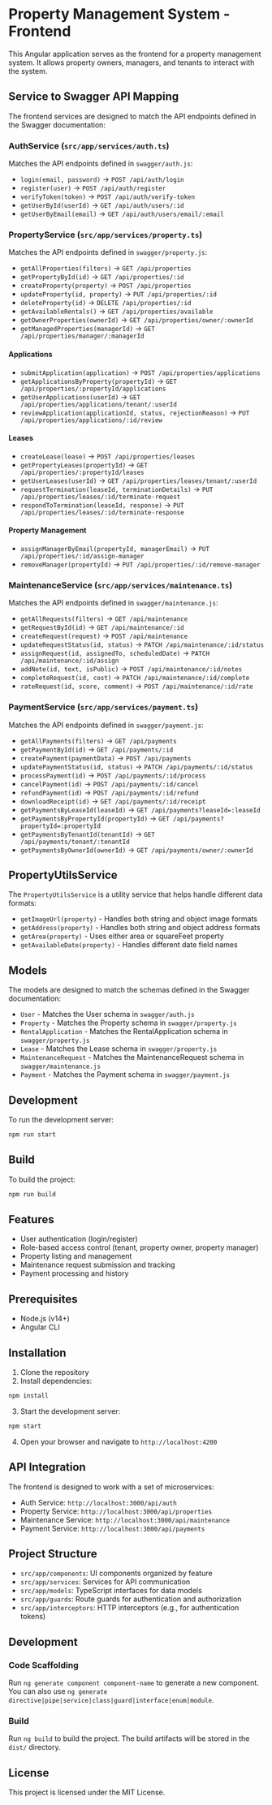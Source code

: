 # Property Management System - Frontend

This Angular application serves as the frontend for a property management system. It allows property owners, managers, and tenants to interact with the system.

## Service to Swagger API Mapping

The frontend services are designed to match the API endpoints defined in the Swagger documentation:

### AuthService (`src/app/services/auth.ts`)

Matches the API endpoints defined in `swagger/auth.js`:
- `login(email, password)` -> `POST /api/auth/login`
- `register(user)` -> `POST /api/auth/register`
- `verifyToken(token)` -> `POST /api/auth/verify-token`
- `getUserById(userId)` -> `GET /api/auth/users/:id`
- `getUserByEmail(email)` -> `GET /api/auth/users/email/:email`

### PropertyService (`src/app/services/property.ts`)

Matches the API endpoints defined in `swagger/property.js`:
- `getAllProperties(filters)` -> `GET /api/properties`
- `getPropertyById(id)` -> `GET /api/properties/:id`
- `createProperty(property)` -> `POST /api/properties`
- `updateProperty(id, property)` -> `PUT /api/properties/:id`
- `deleteProperty(id)` -> `DELETE /api/properties/:id`
- `getAvailableRentals()` -> `GET /api/properties/available`
- `getOwnerProperties(ownerId)` -> `GET /api/properties/owner/:ownerId`
- `getManagedProperties(managerId)` -> `GET /api/properties/manager/:managerId`

#### Applications
- `submitApplication(application)` -> `POST /api/properties/applications`
- `getApplicationsByProperty(propertyId)` -> `GET /api/properties/:propertyId/applications`
- `getUserApplications(userId)` -> `GET /api/properties/applications/tenant/:userId`
- `reviewApplication(applicationId, status, rejectionReason)` -> `PUT /api/properties/applications/:id/review`

#### Leases
- `createLease(lease)` -> `POST /api/properties/leases`
- `getPropertyLeases(propertyId)` -> `GET /api/properties/:propertyId/leases`
- `getUserLeases(userId)` -> `GET /api/properties/leases/tenant/:userId`
- `requestTermination(leaseId, terminationDetails)` -> `PUT /api/properties/leases/:id/terminate-request`
- `respondToTermination(leaseId, response)` -> `PUT /api/properties/leases/:id/terminate-response`

#### Property Management
- `assignManagerByEmail(propertyId, managerEmail)` -> `PUT /api/properties/:id/assign-manager`
- `removeManager(propertyId)` -> `PUT /api/properties/:id/remove-manager`

### MaintenanceService (`src/app/services/maintenance.ts`)

Matches the API endpoints defined in `swagger/maintenance.js`:
- `getAllRequests(filters)` -> `GET /api/maintenance`
- `getRequestById(id)` -> `GET /api/maintenance/:id`
- `createRequest(request)` -> `POST /api/maintenance`
- `updateRequestStatus(id, status)` -> `PATCH /api/maintenance/:id/status`
- `assignRequest(id, assignedTo, scheduledDate)` -> `PATCH /api/maintenance/:id/assign`
- `addNote(id, text, isPublic)` -> `POST /api/maintenance/:id/notes`
- `completeRequest(id, cost)` -> `PATCH /api/maintenance/:id/complete`
- `rateRequest(id, score, comment)` -> `POST /api/maintenance/:id/rate`

### PaymentService (`src/app/services/payment.ts`)

Matches the API endpoints defined in `swagger/payment.js`:
- `getAllPayments(filters)` -> `GET /api/payments`
- `getPaymentById(id)` -> `GET /api/payments/:id`
- `createPayment(paymentData)` -> `POST /api/payments`
- `updatePaymentStatus(id, status)` -> `PATCH /api/payments/:id/status`
- `processPayment(id)` -> `POST /api/payments/:id/process`
- `cancelPayment(id)` -> `POST /api/payments/:id/cancel`
- `refundPayment(id)` -> `POST /api/payments/:id/refund`
- `downloadReceipt(id)` -> `GET /api/payments/:id/receipt`
- `getPaymentsByLeaseId(leaseId)` -> `GET /api/payments?leaseId=:leaseId`
- `getPaymentsByPropertyId(propertyId)` -> `GET /api/payments?propertyId=:propertyId`
- `getPaymentsByTenantId(tenantId)` -> `GET /api/payments/tenant/:tenantId`
- `getPaymentsByOwnerId(ownerId)` -> `GET /api/payments/owner/:ownerId`

## PropertyUtilsService

The `PropertyUtilsService` is a utility service that helps handle different data formats:
- `getImageUrl(property)` - Handles both string and object image formats
- `getAddress(property)` - Handles both string and object address formats
- `getArea(property)` - Uses either area or squareFeet property
- `getAvailableDate(property)` - Handles different date field names

## Models

The models are designed to match the schemas defined in the Swagger documentation:

- `User` - Matches the User schema in `swagger/auth.js`
- `Property` - Matches the Property schema in `swagger/property.js`
- `RentalApplication` - Matches the RentalApplication schema in `swagger/property.js`
- `Lease` - Matches the Lease schema in `swagger/property.js`
- `MaintenanceRequest` - Matches the MaintenanceRequest schema in `swagger/maintenance.js`
- `Payment` - Matches the Payment schema in `swagger/payment.js`

## Development

To run the development server:

```bash
npm run start
```

## Build

To build the project:

```bash
npm run build
```

## Features

- User authentication (login/register)
- Role-based access control (tenant, property owner, property manager)
- Property listing and management
- Maintenance request submission and tracking
- Payment processing and history

## Prerequisites

- Node.js (v14+)
- Angular CLI

## Installation

1. Clone the repository
2. Install dependencies:

```bash
npm install
```

3. Start the development server:

```bash
npm start
```

4. Open your browser and navigate to `http://localhost:4200`

## API Integration

The frontend is designed to work with a set of microservices:

- Auth Service: `http://localhost:3000/api/auth`
- Property Service: `http://localhost:3000/api/properties`
- Maintenance Service: `http://localhost:3000/api/maintenance`
- Payment Service: `http://localhost:3000/api/payments`

## Project Structure

- `src/app/components`: UI components organized by feature
- `src/app/services`: Services for API communication
- `src/app/models`: TypeScript interfaces for data models
- `src/app/guards`: Route guards for authentication and authorization
- `src/app/interceptors`: HTTP interceptors (e.g., for authentication tokens)

## Development

### Code Scaffolding

Run `ng generate component component-name` to generate a new component. You can also use `ng generate directive|pipe|service|class|guard|interface|enum|module`.

### Build

Run `ng build` to build the project. The build artifacts will be stored in the `dist/` directory.

## License

This project is licensed under the MIT License.
